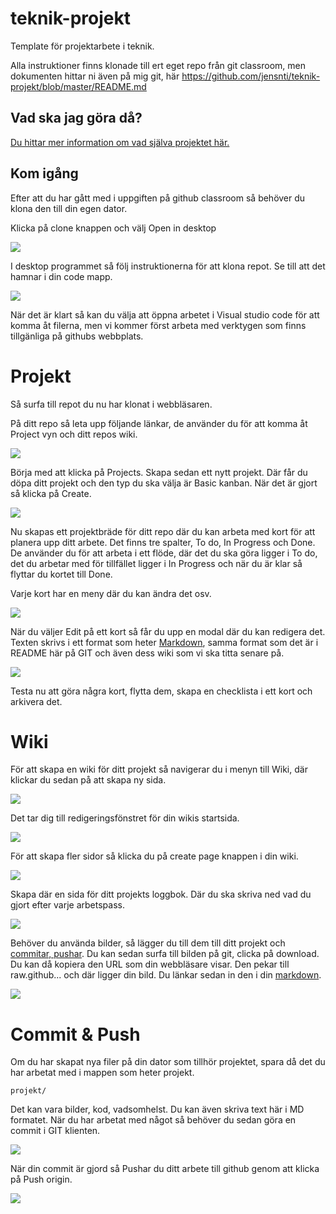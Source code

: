 # teknik-projekt

Template för projektarbete i teknik.

Alla instruktioner finns klonade till ert eget repo från git classroom, men dokumenten hittar ni även på mig git, här
https://github.com/jensnti/teknik-projekt/blob/master/README.md

## Vad ska jag göra då?

[Du hittar mer information om vad själva projektet här.](https://github.com/jensnti/teknik-projekt/blob/master/PROJEKT.md)

## Kom igång

Efter att du har gått med i uppgiften på github classroom så behöver du klona den till din egen dator.

Klicka på clone knappen och välj Open in desktop

![](https://raw.githubusercontent.com/jensnti/teknik-projekt/master/assets/clone.png)

I desktop programmet så följ instruktionerna för att klona repot. Se till att det hamnar i din code
mapp.

![](https://raw.githubusercontent.com/jensnti/teknik-projekt/master/assets/clone_client.png)

När det är klart så kan du välja att öppna arbetet i Visual studio code för att komma åt filerna, men vi kommer
först arbeta med verktygen som finns tillgänliga på githubs webbplats.

# Projekt

Så surfa till repot du nu har klonat i webbläsaren.

På ditt repo så leta upp följande länkar, de använder du för att komma åt Project vyn och ditt repos wiki.

![](https://raw.githubusercontent.com/jensnti/teknik-projekt/master/assets/web_wikiproj.png)

Börja med att klicka på Projects. Skapa sedan ett nytt projekt. Där får du döpa ditt projekt och den typ
du ska välja är Basic kanban. När det är gjort så klicka på Create.

![](https://raw.githubusercontent.com/jensnti/teknik-projekt/master/assets/web_create_proj.png)

Nu skapas ett projektbräde för ditt repo där du kan arbeta med kort för att planera upp ditt arbete.
Det finns tre spalter, To do, In Progress och Done.
De använder du för att arbeta i ett flöde, där det du ska göra ligger i To do, det du arbetar med för tillfället ligger i
In Progress och när du är klar så flyttar du kortet till Done.

Varje kort har en meny där du kan ändra det osv.

![](https://raw.githubusercontent.com/jensnti/teknik-projekt/master/assets/card_menu.png)

När du väljer Edit på ett kort så får du upp en modal där du kan redigera det. Texten skrivs i ett format som
heter [Markdown](https://github.com/adam-p/markdown-here/wiki/Markdown-Cheatsheet), samma format som det är i README här på GIT och även dess wiki som vi ska titta senare på.

![](https://raw.githubusercontent.com/jensnti/teknik-projekt/master/assets/card_edit.png)

Testa nu att göra några kort, flytta dem, skapa en checklista i ett kort och arkivera det.

# Wiki

För att skapa en wiki för ditt projekt så navigerar du i menyn till Wiki, där klickar du sedan på att skapa ny sida.

![](https://raw.githubusercontent.com/jensnti/teknik-projekt/master/assets/wiki_create.png)

Det tar dig till redigeringsfönstret för din wikis startsida.

![](https://raw.githubusercontent.com/jensnti/teknik-projekt/master/assets/wiki_create_new.png)

För att skapa fler sidor så klicka du på create page knappen i din wiki.

![](https://raw.githubusercontent.com/jensnti/teknik-projekt/master/assets/wiki_new_page.png)

Skapa där en sida för ditt projekts loggbok. Där du ska skriva ned vad du gjort efter varje arbetspass.

![](https://raw.githubusercontent.com/jensnti/teknik-projekt/master/assets/wiki_new_page_logg.png)

Behöver du använda bilder, så lägger du till dem till ditt projekt och [commitar, pushar](https://github.com/jensnti/teknik-projekt#commit--push).
Du kan sedan surfa till bilden på git, clicka på download. Du kan då kopiera den URL som din webbläsare visar.
Den pekar till raw.github... och där ligger din bild. Du länkar sedan in den i din [markdown](https://github.com/adam-p/markdown-here/wiki/Markdown-Cheatsheet#images).

![](https://raw.githubusercontent.com/jensnti/teknik-projekt/master/assets/image_link_url.png)

# Commit & Push

Om du har skapat nya filer på din dator som tillhör projektet, spara då det du har arbetat med i mappen som heter projekt.

    projekt/

Det kan vara bilder, kod, vadsomhelst. Du kan även skriva text här i MD formatet.
När du har arbetat med något så behöver du sedan göra en commit i GIT klienten.

![](https://raw.githubusercontent.com/jensnti/teknik-projekt/master/assets/commit.png)

När din commit är gjord så Pushar du ditt arbete till github genom att klicka på Push origin.

![](https://raw.githubusercontent.com/jensnti/teknik-projekt/master/assets/push.png)